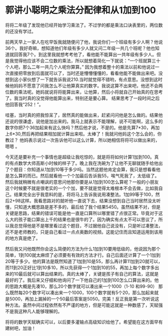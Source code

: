 # 郭讲小聪明之乘法分配律和从1加到100

将将二年级了发现他已经开始学习乘法了。不过学的都是乘法口诀表里的，两位数的还没有学过。

前两天早上一家人在吃早饭我就随便问了他，我说你们一个班级有多少人啊？他说36个。我好奇嘛，想知道他们年级有多少人就又问二年级一共几个班呢？他也知道就回答我7个。到这里我就想考考他了，看他能不能算出一共年级有多少人。但是我觉得他应该不会二位数的乘法，所以就想着简化一下就说：“一个班就算三十个人吧，那么二年一共几个人呢你算算。” 因为我想着整十的乘法以前和他说过一次直接把零放到后面就可以了，当时还是懵懵懂懂的，看看他能不能做出来吧。没想到这小家伙想了一下就告诉我说210.当时就觉得不错哟，有点意思。没想到这时候他妈妈不愿意了问我怎么不让他算真实的数字。我说这算不出来吧，他还不会两位数的乘法呢。她妈就说将将能算出来，让他算，然后小将就自己开始真的在思考了。我当时真的没觉得他能算出来，特别还是要心算。 结果思考了一段时间之后他回答我“252！”。

哇塞，当时真的把我惊呆了，居然真的能做出来，赶紧问问他是怎么做的。结果他还说的很谦虚，说他是加出来的。我马上就表示不能理解，说不可能啊，这么多的数字你把7个36加起来有这么快吗？然后他才说，不是的。他是先算7\*30，再加上6\*30,然后再把结果相加就计算出来啦。太棒了！我就问他妈这个怎么会的，你教过？ 他妈表示说过一次告诉他可以这么计算，所以她相信将将可以做出来的，嗯嗯 。

今天还是要补充一个事情也是超级让我吃惊的，就是将将如何计算1加到100。真的有点数学大师高斯小时候的样子了。晚上我在洗碗为了让他不无聊就随手给他出了个题目：你知道从1加到10等于多少吗。当然这题他肯定会算，我只是想看看他是怎么算的而已。然后就看他一个个加最后告诉我55，唉气死我了，太低级了。然后我就稍微有点嘲讽的意思问他那你要是从1加到100怎么算呢？一般的小朋友这个时候要不就是很老实的一个个加，要不就是觉得太难根本不会去做，比如我自己。结果完全出乎我意料的是，将将马上告诉我说用凑整法。1加99等于100，然后2+98这样。我看思路对的就听他一直说下去，结果没想到自己当时居然没太听懂，只知道大概思路是差不多的，最后给了我个结果5450。虽然结果不对，但是关键是思路，结果的错误可能是他一直是口算所以哪里错了点很正常。毕竟对于这么大的孩子能口算出上千的结果也是很牛的了。因为确实有点太不可以思议了，所以我总觉得他是不是哪里看过这个题目，不过据他自己说没有，只是听过凑整法，还不是老师教的，只是自己看过一点点奥数的视频。这能记住而且知道运用到该用的地方真是绝了。

然后我又问他既然你会这么简便的方法为什么1加到10要用低级的，他说因为那个简单，1到100就太麻烦了必须要有有效的方法才行。自己后面还计算了一个1加到20等于多少。他的算法是既然知道了1加到10是55，那么再计算11加到20就可以，而11到20正好比1到10多10，所以先获得一个1加到10的55，再加上每个数字多出来的10最后就可以算出结果的。真的太棒了，关键是孩子有自己的算法，这就是最好的了。我后来又仔细和他询问了一下他自己的1加到100怎么口算出来的。他的思路大概是先凑10，那么20个数字就可以凑出来一个1000（1-10 和99-90） 那么既然每20个数字可以凑出来一个1000，100个数字就有5个20，那么加起来就是5000，再加上漏掉的一个50最后答案是5050。完美！反正我是第一次听说这种方法。虽然中间过程依然有不严谨的地方，但是可能这就是一种数感了，天赋强不是我这种凡人能够理解的。

将将的数学天赋确实可以，以后要多灌输点高级知识给他了。希望能在这方面早有建树吧，加油！